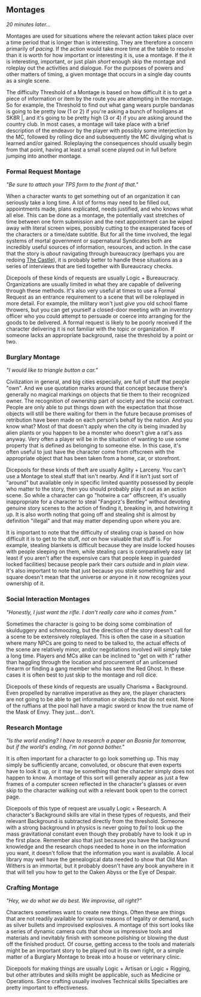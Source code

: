 ## Montages

_20 minutes later..._

Montages are used for situations where the relevant action takes place over a time period that is longer than is interesting. They are therefore a concern primarily of _pacing_. If the action would take more time at the table to resolve than it is worth for how important or interesting it is, use a montage. If the it is interesting, important, or just plain _short_ enough skip the montage and roleplay out the activities and dialogue. For the purposes of powers and other matters of timing, a given montage that occurs in a single day counts as a single scene.

The difficulty Threshold of a Montage is based on how difficult it is to get a piece of information or item by the route you are attempting in the montage. So for example, the Threshold to find out what gang wears purple bandanas is going to be pretty low (1 or 2) if you're asking a bunch of hooligans at  SK8R |, and it's going to be pretty high (3 or 4) if you are asking around the country club. In most cases, a montage will take place with a brief description of the endeavor by the player with possibly some interjection by the MC, followed by rolling dice and subsequently the MC divulging what is learned and/or gained. Roleplaying the consequences should usually begin from that point, having at least a small scene played out in full before jumping into another montage.

### Formal Request Montage

_"Be sure to attach your TPS form to the front of that."_

When a character wants to get something out of an organization it can seriously take a long time. A lot of forms may need to be filled out, appointments made, plans explicated, needs justified, and who knows what all else. This can be done as a montage, the potentially vast stretches of time between one form submission and the next appointment can be wiped away with literal screen wipes, possibly cutting to the exasperated faces of the characters or a time/date subtitle. But for all the time involved, the legal systems of mortal government or supernatural Syndicates both are incredibly useful sources of information, resources, and action. In the case that the story is _about_ navigating through bureaucracy (perhaps you are redoing [The Castle](http://www.imdb.com/title/tt0118826/)), it is probably better to handle these situations as a series of interviews that are tied together with Bureaucracy checks.

Dicepools of these kinds of requests are usually Logic + Bureaucracy. Organizations are usually limited in what they are capable of delivering through these methods. It's also very useful at times to use a Formal Request as an entrance requirement to a scene that will be roleplayed in more detail. For example, the military won't just _give_ you old school flame throwers, but you can get yourself a closed-door meeting with an inventory officer who you could attempt to persuade or coerce into arranging for the goods to be delivered.  A formal request is likely to be poorly received if the character delivering it is not familiar with the topic or organization. If someone lacks an appropriate background, raise the threshold by a point or two.

### Burglary Montage

_"I would like to triangle button a car."_

Civilization in general, and big cities especially, are full of stuff that people "own". And we use quotation marks around that concept because there's generally no magical markings on objects that tie them to their recognized owner. The recognition of ownership part of society and the social contract. People are only able to put things down with the expectation that those objects will still be there waiting for them in the future because promises of retribution have been made on each person's behalf by the nation. And you know what? Most of that doesn't apply when the city is being invaded by alien plants or you happen to be a monster who doesn't give a rat's ass anyway. Very often a player will be in the situation of wanting to use some property that is defined as belonging to someone else. In this case, it's often useful to just have the character come from offscreen with the appropriate object that has been taken from a home, car, or storefront.

Dicepools for these kinds of theft are usually Agility + Larceny. You can't use a Montage to steal stuff that isn't nearby. And if it isn't just sort of "around" but available only in specific limited quantity possessed by people who matter to the story, then you should probably play it out as an action scene. So while a character can go "hotwire a car" offscreen, it's usually inappropriate for a character to steal "Fangorz's Bentley" without devoting genuine story scenes to the action of finding it, breaking in, and hotwiring it up. It is also worth noting that going off and stealing shit is almost by definition "illegal" and that may matter depending upon where you are.

It is important to note that the difficulty of stealing crap is based on how difficult it is to get to the stuff, _not_ on how valuable that stuff is. For example, stealing blankets is difficult because they are inside locked houses with people sleeping on them, while stealing cars is comparatively easy (at least if you aren't after the expensive cars that people keep in guarded locked facilities) because people park their cars _outside_ and in _plain view_. It's also important to note that just because you stole something fair and square doesn't mean that the universe or anyone in it now recognizes your ownership of it.

### Social Interaction Montages

_"Honestly, I just want the rifle. I don't really care who it comes from."_

Sometimes the character is going to be doing some combination of skulduggery and schmoozing, but the direction of the story doesn't call for a scene to be extensively roleplayed. This is often the case in a situation where many NPCs are going to need to be talked to, the actual effects of the scene are relatively minor, and/or negotiations involved will simply take a long time. Players and MCs alike can be inclined to "get on with it" rather than haggling through the location and procurement of an unlicensed firearm or finding a gang member who has seen the Red Ghost. In these cases it is often best to just skip to the montage and roll dice.

Dicepools of these kinds of requests are usually Charisma + Background. Even propelled by narrative imperative as they are, the player characters are not going to be able to get information or objects that do not exist. None of the ruffians at the pool hall have a magic sword or know the true name of the Mask of Envy. They just... don't.

### Research Montage

_"Is the world ending? I have to research a paper on Bosnia for tomorrow, but if the world's ending, I'm not gonna bother."_

It is often important for a character to go look something up. This may simply be sufficiently arcane, convoluted, or obscure that even experts have to look it up, or it may be something that the character simply does not happen to know. A montage of this sort will generally appear as just a few frames of a computer screen reflected in the character's glasses or even skip to the character walking out with a relevant book open to the correct page.

Dicepools of this type of request are usually Logic + Research. A character's Background skills are vital in these types of requests, and their relevant Background is subtracted directly from the threshold. Someone with a strong background in physics is never going to _fail_ to look up the mass gravitational constant even though they probably have to look it up in the first place. Remember also that just because you have the background knowledge and the research chops needed to hone in on the information you want, it doesn't follow that the information you want is available. A local library may well have the genealogical data needed to show that Old Man Withers is an immortal, but it probably doesn't have any book anywhere in it that will tell you how to get to the Oaken Abyss or the Eye of Despair.

### Crafting Montage

_"Hey, we do what we do best. We improvise, all right?"_

Characters sometimes want to create new things. Often these are things that are not readily available for various reasons of legality or demand, such as silver bullets and improvised explosives. A montage of this sort looks like a series of dynamic camera cuts that show us impressive tools and materials and inevitably finish with someone polishing or blowing the dust off the finished product. Of course, getting access to the tools and materials might be an important story to be played out in its own right, or a simple matter of a Burglary Montage to break into a house or veterinary clinic.

Dicepools for making things are usually Logic + Artisan or Logic + Rigging, but other attributes and skills might be applicable, such as Medicine or Operations. Since crafting usually involves Technical skills Specialties are pretty important to effectiveness.
